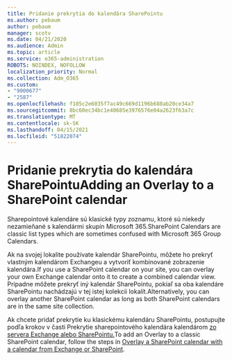 ```yaml
---
title: Pridanie prekrytia do kalendára SharePointu
ms.author: pebaum
author: pebaum
manager: scotv
ms.date: 04/21/2020
ms.audience: Admin
ms.topic: article
ms.service: o365-administration
ROBOTS: NOINDEX, NOFOLLOW
localization_priority: Normal
ms.collection: Adm_O365
ms.custom:
- "9000677"
- "2587"
ms.openlocfilehash: f105c2e6035f7ac49c669d1196b688ab20ce34a7
ms.sourcegitcommit: 8bc60ec34bc1e40685e3976576e04a2623f63a7c
ms.translationtype: MT
ms.contentlocale: sk-SK
ms.lasthandoff: 04/15/2021
ms.locfileid: "51822074"
---
```

# <a name="adding-an-overlay-to-a-sharepoint-calendar"></a><span data-ttu-id="8a278-102">Pridanie prekrytia do kalendára SharePointu</span><span class="sxs-lookup"><span data-stu-id="8a278-102">Adding an Overlay to a SharePoint calendar</span></span>

<span data-ttu-id="8a278-103">Sharepointové kalendáre sú klasické typy zoznamu, ktoré sú niekedy nezamieňané s kalendármi skupín Microsoft 365.</span><span class="sxs-lookup"><span data-stu-id="8a278-103">SharePoint Calendars are classic list types which are sometimes confused with Microsoft 365 Group Calendars.</span></span>
 
<span data-ttu-id="8a278-104">Ak na svojej lokalite používate kalendár SharePointu, môžete ho prekryť vlastným kalendárom Exchangeu a vytvoriť kombinované zobrazenie kalendára.</span><span class="sxs-lookup"><span data-stu-id="8a278-104">If you use a SharePoint calendar on your site, you can overlay your own Exchange calendar onto it to create a combined calendar view.</span></span> <span data-ttu-id="8a278-105">Prípadne môžete prekryť iný kalendár SharePointu, pokiaľ sa oba kalendáre SharePointu nachádzajú v tej istej kolekcii lokalít.</span><span class="sxs-lookup"><span data-stu-id="8a278-105">Alternatively, you can overlay another SharePoint calendar as long as both SharePoint calendars are in the same site collection.</span></span>
 
<span data-ttu-id="8a278-106">Ak chcete pridať prekrytie ku klasickému kalendáru SharePointu, postupujte podľa krokov v časti Prekrytie sharepointového kalendára kalendárom [zo servera Exchange alebo SharePointu.](https://support.office.com/article/Overlay-a-SharePoint-calendar-with-a-calendar-from-Exchange-or-SharePoint-4CAEBE59-3994-4A94-9322-B31ABB8A5E9A)</span><span class="sxs-lookup"><span data-stu-id="8a278-106">To add an Overlay to a classic SharePoint calendar, follow the steps in [Overlay a SharePoint calendar with a calendar from Exchange or SharePoint](https://support.office.com/article/Overlay-a-SharePoint-calendar-with-a-calendar-from-Exchange-or-SharePoint-4CAEBE59-3994-4A94-9322-B31ABB8A5E9A).</span></span>
